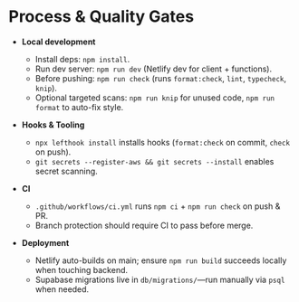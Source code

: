 # Process & Quality Gates

- **Local development**
  - Install deps: `npm install`.
  - Run dev server: `npm run dev` (Netlify dev for client + functions).
  - Before pushing: `npm run check` (runs `format:check`, `lint`, `typecheck`, `knip`).
  - Optional targeted scans: `npm run knip` for unused code, `npm run format` to auto-fix style.

- **Hooks & Tooling**
  - `npx lefthook install` installs hooks (`format:check` on commit, `check` on push).
  - `git secrets --register-aws && git secrets --install` enables secret scanning.

- **CI**
  - `.github/workflows/ci.yml` runs `npm ci` + `npm run check` on push & PR.
  - Branch protection should require CI to pass before merge.

- **Deployment**
  - Netlify auto-builds on main; ensure `npm run build` succeeds locally when touching backend.
  - Supabase migrations live in `db/migrations/`—run manually via `psql` when needed.
